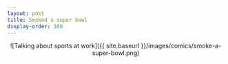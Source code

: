 ```yaml
---
layout: post
title: Smoked a super bowl
display-order: 100
---
```


<div style="text-align:center" markdown="1">
![Talking about sports at work]({{ site.baseurl }}/images/comics/smoke-a-super-bowl.png)
</div>
